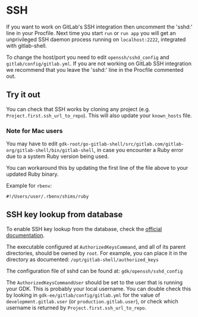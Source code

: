 # SSH

If you want to work on GitLab's SSH integration then uncomment the
'sshd:' line in your Procfile. Next time you start `run` or `run app`
you will get an unprivileged SSH daemon process running on
`localhost:2222`, integrated with gitlab-shell.

To change the host/port you need to edit `openssh/sshd_config` and
`gitlab/config/gitlab.yml`. If you are not working on GitLab SSH
integration we recommend that you leave the 'sshd:' line in the
Procfile commented out.

## Try it out

You can check that SSH works by cloning any project (e.g. `Project.first.ssh_url_to_repo`).
This will also update your `known_hosts` file.

### Note for Mac users

You may have to edit `gdk-root/go-gitlab-shell/src/gitlab.com/gitlab-org/gitlab-shell/bin/gitlab-shell`,
in case you encounter a Ruby error due to a system Ruby version being used.

You can workaround this by updating the first line of the file above to your updated Ruby binary.

Example for `rbenv`:

```
#!/Users/user/.rbenv/shims/ruby
```

## SSH key lookup from database

To enable SSH key lookup from the database, check the
[official documentation](https://docs.gitlab.com/ee/administration/operations/speed_up_ssh.html#the-solution).

The executable configured at `AuthorizedKeysCommand`, and all of its
parent directories, should be owned by `root`. For example, you can
place it in the directory as documented: `/opt/gitlab-shell/authorized_keys`

The configuration file of sshd can be found at: `gdk/openssh/sshd_config`

The `AuthorizedKeysCommandUser` should be set to the user that is running your GDK.
This is probably your local username. You can double check this by looking in `gdk-ee/gitlab/config/gitlab.yml`
for the value of `development.gitlab.user` (or `production.gitlab.user`),
or check which username is returned by `Project.first.ssh_url_to_repo`.
